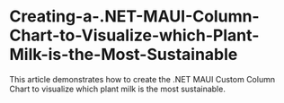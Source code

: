# Creating-a-.NET-MAUI-Column-Chart-to-Visualize-which-Plant-Milk-is-the-Most-Sustainable
This article demonstrates how to create the .NET MAUI Custom Column Chart to visualize which plant milk is the most sustainable.
